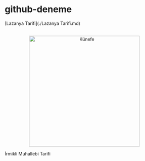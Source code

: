 # github-deneme
[Lazanya Tarifi](./Lazanya Tarifi.md)

</br>
<div align="center">
<img src="./images/künefe.jpg" alt="Künefe" width="350"/>  
</div>

İrmikli Muhallebi Tarifi 
